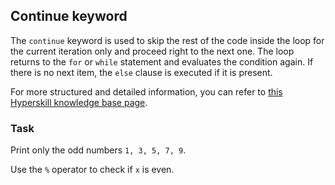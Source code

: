 ## Continue keyword

The `continue` keyword is used to skip the rest of the code inside the loop for 
the current iteration only and proceed right to the next one. The loop returns to the `for` or 
`while` statement and evaluates the condition again. If there is no next item, 
the `else` clause is executed if it is present.
  
For more structured and detailed information, you can refer to [this Hyperskill knowledge base page](https://hyperskill.org/learn/step/6302#continue?utm_source=jba&utm_medium=jba_courses_links).

### Task
Print only the odd numbers `1, 3, 5, 7, 9`.  

<div class='hint'>Use the <code>%</code> operator to check if <code>x</code> is even.</div>
